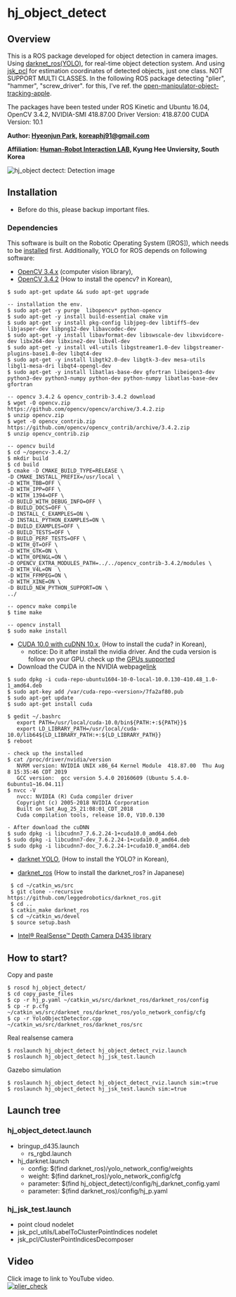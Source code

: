 # hj_object_detect

## Overview

This is a ROS package developed for object detection in camera images.
Using [darknet_ros(YOLO)](https://github.com/leggedrobotics/darknet_ros), for real-time object detection system. And using [jsk_pcl](https://github.com/jsk-ros-pkg/jsk_recognition) for estimation coordinates of detected objects, just one class. NOT SUPPORT MULTI CLASSES.
In the following ROS package detecting "plier", "hammer", "screw_driver". for this, I've ref. the [open-manipulator-object-tracking-apple](https://github.com/AuTURBO/open-manipulator-object-tracking-apple).

The packages have been tested under ROS Kinetic and Ubuntu 16.04, 
OpenCV 3.4.2,
NVIDIA-SMI 418.87.00    Driver Version: 418.87.00    CUDA Version: 10.1     


**Author: [Hyeonjun Park](https://www.linkedin.com/in/hyeonjun-park-41bb59125), koreaphj91@gmail.com**

**Affiliation: [Human-Robot Interaction LAB](https://khu-hri.weebly.com), Kyung Hee Unviersity, South Korea**

![hj_object dectect: Detection image](https://user-images.githubusercontent.com/4105524/63675994-008b8700-c825-11e9-84fb-1be015bc3be6.png)


## Installation
- Before do this, please backup important files.

### Dependencies

This software is built on the Robotic Operating System ([ROS]), which needs to be [installed](http://wiki.ros.org) first. Additionally, YOLO for ROS depends on following software:

- [OpenCV 3.4.x](http://opencv.org/) (computer vision library),
- [OpenCV 3.4.2](https://jsh93.tistory.com/53) (How to install the opencv? in Korean),
```
$ sudo apt-get update && sudo apt-get upgrade

-- installation the env.
$ sudo apt-get -y purge  libopencv* python-opencv
$ sudo apt-get -y install build-essential cmake vim
$ sudo apt-get -y install pkg-config libjpeg-dev libtiff5-dev libjasper-dev libpng12-dev libavcodec-dev
$ sudo apt-get -y install libavformat-dev libswscale-dev libxvidcore-dev libx264-dev libxine2-dev libv4l-dev
$ sudo apt-get -y install v4l-utils libgstreamer1.0-dev libgstreamer-plugins-base1.0-dev libqt4-dev
$ sudo apt-get -y install libgtk2.0-dev libgtk-3-dev mesa-utils libgl1-mesa-dri libqt4-opengl-dev
$ sudo apt-get -y install libatlas-base-dev gfortran libeigen3-dev python3-dev python3-numpy python-dev python-numpy libatlas-base-dev gfortran

-- opencv 3.4.2 & opencv_contrib-3.4.2 download
$ wget -O opencv.zip https://github.com/opencv/opencv/archive/3.4.2.zip
$ unzip opencv.zip
$ wget -O opencv_contrib.zip https://github.com/opencv/opencv_contrib/archive/3.4.2.zip
$ unzip opencv_contrib.zip

-- opencv build
$ cd ~/opencv-3.4.2/
$ mkdir build
$ cd build
$ cmake -D CMAKE_BUILD_TYPE=RELEASE \
-D CMAKE_INSTALL_PREFIX=/usr/local \
-D WITH_TBB=OFF \
-D WITH_IPP=OFF \
-D WITH_1394=OFF \
-D BUILD_WITH_DEBUG_INFO=OFF \
-D BUILD_DOCS=OFF \
-D INSTALL_C_EXAMPLES=ON \
-D INSTALL_PYTHON_EXAMPLES=ON \
-D BUILD_EXAMPLES=OFF \
-D BUILD_TESTS=OFF \
-D BUILD_PERF_TESTS=OFF \
-D WITH_QT=OFF \
-D WITH_GTK=ON \
-D WITH_OPENGL=ON \
-D OPENCV_EXTRA_MODULES_PATH=../../opencv_contrib-3.4.2/modules \
-D WITH_V4L=ON  \
-D WITH_FFMPEG=ON \
-D WITH_XINE=ON \
-D BUILD_NEW_PYTHON_SUPPORT=ON \
../

-- opencv make compile
$ time make

-- opencv install
$ sudo make install
```
- [CUDA 10.0 with cuDNN 10.x](https://greedywyatt.tistory.com/106), (How to install the cuda? in Korean),
   - notice: Do it after install the nvidia driver. 
             And the cuda version is follow on your GPU. check up the [GPUs supported](https://en.wikipedia.org/wiki/CUDA)
- Download the CUDA in the NVIDIA webpage[link](https://developer.nvidia.com/cuda-10.0-download-archive?target_os=Linux&target_arch=x86_64&target_distro=Ubuntu&target_version=1604&target_type=deblocal)
```
$ sudo dpkg -i cuda-repo-ubuntu1604-10-0-local-10.0.130-410.48_1.0-1_amd64.deb
$ sudo apt-key add /var/cuda-repo-<version>/7fa2af80.pub
$ sudo apt-get update
$ sudo apt-get install cuda

$ gedit ~/.bashrc
   export PATH=/usr/local/cuda-10.0/bin${PATH:+:${PATH}}$ 
   export LD_LIBRARY_PATH=/usr/local/cuda-10.0/lib64${LD_LIBRARY_PATH:+:${LD_LIBRARY_PATH}}
$ reboot

- check up the installed
$ cat /proc/driver/nvidia/version
   NVRM version: NVIDIA UNIX x86_64 Kernel Module  418.87.00  Thu Aug  8 15:35:46 CDT 2019
   GCC version:  gcc version 5.4.0 20160609 (Ubuntu 5.4.0-6ubuntu1~16.04.11)
$ nvcc -V
   nvcc: NVIDIA (R) Cuda compiler driver
   Copyright (c) 2005-2018 NVIDIA Corporation
   Built on Sat_Aug_25_21:08:01_CDT_2018
   Cuda compilation tools, release 10.0, V10.0.130

- After download the cuDNN
$ sudo dpkg -i libcudnn7_7.6.2.24-1+cuda10.0_amd64.deb
$ sudo dpkg -i libcudnn7-dev_7.6.2.24-1+cuda10.0_amd64.deb
$ sudo dpkg -i libcudnn7-doc_7.6.2.24-1+cuda10.0_amd64.deb
```

- [darknet YOLO](https://juni-94.tistory.com/9), (How to install the YOLO? in Korean),

- [darknet_ros](https://qiita.com/nnn112358/items/d696681d5b0577d633b6) (How to install the darknet_ros? in Japanese)
```
 $ cd ~/catkin_ws/src 
 $ git clone --recursive https://github.com/leggedrobotics/darknet_ros.git
 $ cd ..
 $ catkin_make darknet_ros
 $ cd ~/catkin_ws/devel
 $ source setup.bash 
```

- [Intel® RealSense™ Depth Camera D435 library](http://emanual.robotis.com/docs/en/platform/openmanipulator_x/ros_applications/#ros-applications)

## How to start?
Copy and paste
```
$ roscd hj_object_detect/
$ cd copy_paste_files
$ cp -r hj_p.yaml ~/catkin_ws/src/darknet_ros/darknet_ros/config
$ cp -r p.cfg ~/catkin_ws/src/darknet_ros/darknet_ros/yolo_network_config/cfg
$ cp -r YoloObjectDetector.cpp ~/catkin_ws/src/darknet_ros/darknet_ros/src
```

Real realsense camera
```
$ roslaunch hj_object_detect hj_object_detect_rviz.launch 
$ roslaunch hj_object_detect hj_jsk_test.launch
```

Gazebo simulation
```
$ roslaunch hj_object_detect hj_object_detect_rviz.launch sim:=true
$ roslaunch hj_object_detect hj_jsk_test.launch sim:=true
```

## Launch tree

### hj_object_detect.launch 
- bringup_d435.launch
   - rs_rgbd.launch
- hj_darknet.launch
   - config: $(find darknet_ros)/yolo_network_config/weights
   - weight: $(find darknet_ros)/yolo_network_config/cfg
   - parameter: $(find hj_object_detect)/config/hj_darknet_config.yaml
   - parameter: $(find darknet_ros)/config/hj_p.yaml

### hj_jsk_test.launch
- point cloud nodelet
- jsk_pcl_utils/LabelToClusterPointIndices nodelet
- jsk_pcl/ClusterPointIndicesDecomposer

## Video
Click image to link to YouTube video.  
[![plier_check](https://user-images.githubusercontent.com/4105524/63911188-631e9600-ca64-11e9-9825-16f701b9bb00.png)](https://youtu.be/3cFitqKaLN0)   


